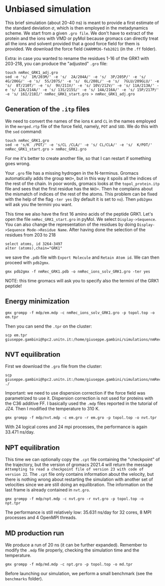 
# Unbiased simulation

This brief simulation (about 20-40 ns) is meant to provide a first estimate of the standard deviation $\sigma$, which is then employed in the metadynamics scheme. We start from a given `.gro file`. We don't have to extract of the protein and the ions with VMD or pyMol because gromacs can directly treat all the ions and solvent provided that a good force field for them is provided. We download the force field `CHARMM36-feb2021` (in the `.ff` folder). 

Extra: in case you wanted to rename the residues 1-16 of the GRK1 with 203-218, you can produce the "adjusted" `.gro` file: 
```
touch nmRec_GRK1_adj.gro
sed -e 's/  1M/203M/' -e 's/  2A/204A/' -e 's/  3P/205P/' -e 's/  4G/206G/' -e 's/  5S/207S/' -e 's/  6L/208L/' -e 's/  7GLU/209GLU/' -e 's/  8T/210T/' -e 's/  9V/211V/' -e 's/ 10V/212V/' -e 's/ 11A/213A/' -e 's/ 12A/214A/' -e 's/ 13S/215S/' -e 's/ 14A/216A/' -e 's/ 15P/217P/' -e 's/ 16I/218I/' nmRec_GRK1_start.gro > nmRec_GRK1_adj.gro
```

## Generation of the `.itp` files
We need to convert the names of the ions `K` and `CL` in the names employed in the `merged.rtp` file of the force field, namely, `POT` and `SOD`. We do this with the `sed` command:
```
touch nmRec_GRK1.gro
sed -e 's/K  /POT/' -e 's/CL /CLA/' -e 's/ CL/CLA/' -e 's/  K/POT/' nmRec_GRK1_start.gro > nmRec_GRK1.gro
```
For me it's better to create another file, so that I can restart if something goes wrong. 

Your `.gro` file has a missing hydrogen in the N-terminus. Gromacs automatically adds the group `NH3+`, but in this way it spoils all the indices of the rest of the chain. In poor words, gromacs looks at the `topol_protein.itp` file and sees that the first residue has the `NH3+`. Then he complains about the mismatch of indices of the rest of the atoms. This problem can be fixed with the help of the flag `-ter yes` (by default it is set to `no`). Then `pdb2gmx` will ask you the termini you want. 

This time we also have the first 16 amino acids of the peptide GRK1. Let's open the file `nmRec_GRK1_start.gro` in pyMol. We select `Display->Sequence`. You can also change the representation of the residues by doing `Display->Sequence Mode->Residue Name`. After having done the selection of the residues from 203 to 218
```
select atoms, id 3264-3497
alter (atoms),chain="GRK1"
```
we save the `.pdb` file with `Export Molecule` and `Retain Atom id`. We can then proceed with `pdb2gmx`. 

```
gmx pdb2gmx -f nmRec_GRK1.pdb -o nmRec_ions_solv_GRK1.gro -ter yes
```
NOTE: this time gromacs will ask you to specify also the termini of the GRK1 peptide! 

## Energy minimization
```
gmx grompp -f mdp/em.mdp -c nmRec_ions_solv_GRK1.gro -p topol.top -o em.tpr
```
Then you can send the `.tpr` on the cluster:
```
scp em.tpr giuseppe.gambini@hpc2.unitn.it:/home/giuseppe.gambini/simulations/nmRec_Ca_GRK1
```

## NVT equilibration 
First we download the `.gro` file from the cluster:
```
scp giuseppe.gambini@hpc2.unitn.it:/home/giuseppe.gambini/simulations/nmRec_Ca_GRK1/em.gro ./
```

Important: we need to use dispersion correction if the force field was parametrized to use it. Dispersion correction is not used for proteins with the C36 additive FF. I basically used the `.mdp` files reported in the tutorial of JZ4. Then I modified the temperature to 310 K.
```
gmx grompp -f mdp/nvt.mdp -c em.gro -r em.gro -p topol.top -o nvt.tpr
```
With 24 logical cores and 24 mpi processes, the performance is again 33.471 ns/day.

## NPT equilibration
This time we can optionally copy the `.cpt` file containing the "checkpoint" of the trajectory, but the version of gromacs 2021.4 will return the message `Attempting to read a checkpoint file of version 23 with code of version 22`. The `.cpt` file only contains information about the velocity, but there is nothing wrong about restarting the simulation with another set of velocities since we are still doing an equilibration. The information on the last frame is already contained in `nvt.gro`. 
```
gmx grompp -f mdp/npt.mdp -c nvt.gro -r nvt.gro -p topol.top -o npt.tpr
```
The performance is still relatively low: 35.631 ns/day for 32 cores, 8 MPI processes and 4 OpenMPI threads.

## MD production run
We produce a run of 20 ns (it can be further expanded). Remember to modify the `.mdp` file properly, checking the simulation time and the temperature. 
```
gmx grompp -f mdp/md.mdp -c npt.gro -p topol.top -o md.tpr
```
Before launching our simulation, we perform a small benchmark (see the `benchmarks` folder). 
